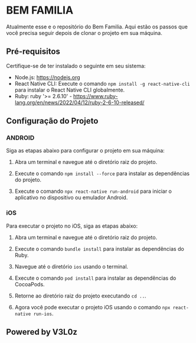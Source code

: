 # BEM FAMILIA

Atualmente esse e o repositório do Bem Familia. Aqui estão os passos que você precisa seguir depois de clonar o projeto em sua máquina.

## Pré-requisitos

Certifique-se de ter instalado o seguinte em seu sistema:

- Node.js: https://nodejs.org
- React Native CLI: Execute o comando `npm install -g react-native-cli` para instalar o React Native CLI globalmente.
- Ruby: ruby '>= 2.6.10' - https://www.ruby-lang.org/en/news/2022/04/12/ruby-2-6-10-released/

## Configuração do Projeto

### ANDROID

Siga as etapas abaixo para configurar o projeto em sua máquina:

1. Abra um terminal e navegue até o diretório raiz do projeto.

2. Execute o comando `npm install --force` para instalar as dependências do projeto.

3. Execute o comando `npx react-native run-android` para iniciar o aplicativo no dispositivo ou emulador Android.

### iOS

Para executar o projeto no iOS, siga as etapas abaixo:

1. Abra um terminal e navegue até o diretório raiz do projeto.

2. Execute o comando `bundle install` para instalar as dependências do Ruby.

3. Navegue até o diretório `ios` usando o terminal.

4. Execute o comando `pod install` para instalar as dependências do CocoaPods.

5. Retorne ao diretório raiz do projeto executando `cd ..`.

6. Agora você pode executar o projeto iOS usando o comando `npx react-native run-ios`.

## Powered by V3L0z
